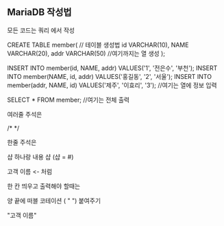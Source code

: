 ## MariaDB 작성법 



모든 코드는 쿼리 에서 작성 



CREATE TABLE member(   // 테이블 생성법
 id VARCHAR(10),
 NAME VARCHAR(20),
 addr VARCHAR(50)   //여기까지는 열 생성 
 );

 

INSERT INTO member(id, NAME, addr) VALUES('1', '전은수', '부천');
INSERT INTO member(NAME, id, addr) VALUES('홍길동', '2', '서울');
INSERT INTO member(addr, NAME, id) VALUES('제주', '이효리', '3');  //여기는 열에 정보 입력 

SELECT * FROM member;  //여기는 전체 출력 





여러줄 주석은 

/*  */

한줄 주석은 

샵 하나랑 내용 샵  (샵 = #)



고객 이름   <- 처럼  

한 칸 띄우고 출력해야 할때는 

양 끝에 떠블 코테이션 ( "   ") 붙여주기 

"고객 이름"







